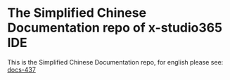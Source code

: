 # The Simplified Chinese Documentation repo of x-studio365 IDE
This is the Simplified Chinese Documentation repo, for english please see: [docs-437](https://github.com/x-studio365/docs-437)
